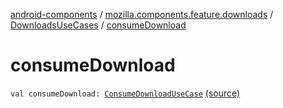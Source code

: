 [android-components](../../index.md) / [mozilla.components.feature.downloads](../index.md) / [DownloadsUseCases](index.md) / [consumeDownload](./consume-download.md)

# consumeDownload

`val consumeDownload: `[`ConsumeDownloadUseCase`](-consume-download-use-case/index.md) [(source)](https://github.com/mozilla-mobile/android-components/blob/master/components/feature/downloads/src/main/java/mozilla/components/feature/downloads/DownloadsUseCases.kt#L32)